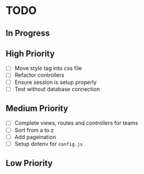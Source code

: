 # TODO

## In Progress

## High Priority

- [ ] Move style tag into css file
- [ ] Refactor controllers
- [ ] Ensure session is setup properly
- [ ] Test without database connection

## Medium Priority

- [ ] Complete views, routes and controllers for teams
- [ ] Sort from a to z
- [ ] Add pageination
- [ ] Setup dotenv for `config.js`

## Low Priority
